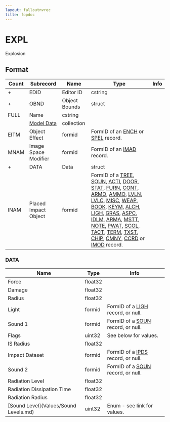 ```yaml
---
layout: falloutnvrec
title: fopdoc
---
```

EXPL
====

Explosion

## Format

Count | Subrecord | Name | Type | Info
------|-------|------|------|-----
+ | EDID | Editor ID | cstring |
+ | [OBND](Subrecords/OBND.md) | Object Bounds | struct |
 | FULL | Name | cstring |
 | | [Model Data](Subrecords/Model.md) | collection |
 | EITM | Object Effect | formid | FormID of an [ENCH](ENCH.md) or [SPEL](SPEL.md) record.
 | MNAM | Image Space Modifier | formid | FormID of an [IMAD](IMAD.md) record.
+ | DATA | Data | struct |
 | INAM | Placed Impact Object | formid | FormID of a [TREE](TREE.md), [SOUN](SOUN.md), [ACTI](ACTI.md), [DOOR](DOOR.md), [STAT](STAT.md), [FURN](FURN.md), [CONT](CONT.md), [ARMO](ARMO.md), [AMMO](AMMO.md), [LVLN](LVLN.md), [LVLC](LVLC.md), [MISC](MISC.md), [WEAP](WEAP.md), [BOOK](BOOK.md), [KEYM](KEYM.md), [ALCH](ALCH.md), [LIGH](LIGH.md), [GRAS](GRAS.md), [ASPC](ASPC.md), [IDLM](IDLM.md), [ARMA](ARMA.md), [MSTT](MSTT.md), [NOTE](NOTE.md), [PWAT](PWAT.md), [SCOL](SCOL.md), [TACT](TACT.md), [TERM](TERM.md), [TXST](TXST.md), [CHIP](CHIP.md), [CMNY](CMNY.md), [CCRD](CCRD.md) or [IMOD](IMOD.md) record.

### DATA

Name | Type | Info
-----|------|-----
Force | float32 |
Damage | float32 |
Radius | float32 |
Light | formid | FormID of a [LIGH](LIGH.md) record, or null.
Sound 1 | formid | FormID of a [SOUN](SOUN.md) record, or null.
Flags | uint32 | See below for values.
IS Radius | float32 |
Impact Dataset | formid | FormID of a [IPDS](IPDS.md) record, or null.
Sound 2 | formid | FormID of a [SOUN](SOUN.md) record, or null.
Radiation Level | float32 |
Radiation Dissipation Time | float32 |
Radiation Radius | float32 |
[Sound Level](Values/Sound Levels.md) | uint32 | Enum - see link for values.

